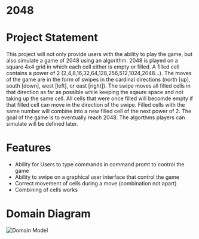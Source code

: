 # 2048

# Project Statement
This project will not only provide users with the ability to play the game, but also simulate a game of 2048 using an algorithm.  2048 is played on a square 4x4 grid in which each cell either is empty or filled.  A filled cell contains a power of 2 (2,4,8,16,32,64,128,256,512,1024,2048...).  The moves of the game are in the form of swipes in the cardinal directions (north [up], south [down], west [left], or east [right]).  The swipe moves all filled cells in that direction as far as possible while keeping the sqaure space and not taking up the same cell.  All cells that were once filled will becomde empty if that filled cell can move in the direction of the swipe.  Filled cells with the same number will combine into a new filled cell of the next power of 2.  The goal of the game is to eventually reach 2048.  The algorthms players can simulate will be defined later.

# Features
- Ability for Users to type commands in command promt to control the game
- Ability to swipe on a graphical user interface that control the game
- Correct movement of cells during a move (combination not apart)
- Combining of cells works

# Domain Diagram
![Domain Model](https://user-images.githubusercontent.com/15817820/132010793-20a92f36-72d5-43cd-9ae1-a8831cc83135.PNG)
